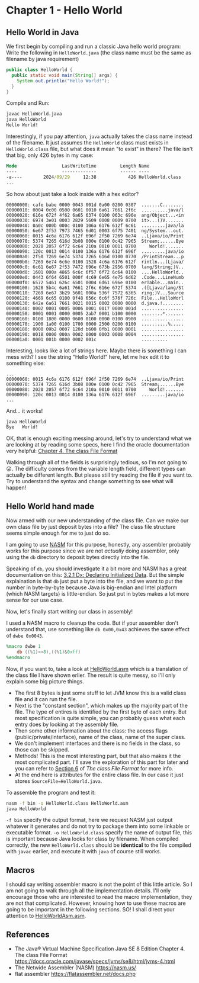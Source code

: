 # Chapter 1 - Hello World

## Hello World in Java

We first begin by compiling and run a classic Java hello world program:
Write the following in `HelloWorld.java` (the class name must be the same as filename by java requirement)

``` java
public class HelloWorld {
  public static void main(String[] args) {
    System.out.println("Hello World!");
  }
}
```

Compile and Run:

``` cmd
javac HelloWorld.java
java HelloWorld
Hello World!
```

Interestingly, if you pay attention, `java` actually takes the class name instead of the filename.
It just assumes the `HelloWorld` class must exists in `HelloWorld.class` file, but what does it mean "to exist" in there?
The file isn't that big, only 426 bytes in my case:

``` cmd
Mode                 LastWriteTime         Length Name
----                 -------------         ------ ----
-a----        2024/09/29     12:38            426 HelloWorld.class
...
```

So how about just take a look inside with a hex editor?

``` hexl
00000000: cafe babe 0000 0043 001d 0a00 0200 0307  .......C........
00000010: 0004 0c00 0500 0601 0010 6a61 7661 2f6c  ..........java/l
00000020: 616e 672f 4f62 6a65 6374 0100 063c 696e  ang/Object...<in
00000030: 6974 3e01 0003 2829 5609 0008 0009 0700  it>...()V.......
00000040: 0a0c 000b 000c 0100 106a 6176 612f 6c61  .........java/la
00000050: 6e67 2f53 7973 7465 6d01 0003 6f75 7401  ng/System...out.
00000060: 0015 4c6a 6176 612f 696f 2f50 7269 6e74  ..Ljava/io/Print
00000070: 5374 7265 616d 3b08 000e 0100 0c42 7965  Stream;......Bye
00000080: 2020 2057 6f72 6c64 210a 0010 0011 0700     World!.......
00000090: 120c 0013 0014 0100 136a 6176 612f 696f  .........java/io
000000a0: 2f50 7269 6e74 5374 7265 616d 0100 0770  /PrintStream...p
000000b0: 7269 6e74 6c6e 0100 1528 4c6a 6176 612f  rintln...(Ljava/
000000c0: 6c61 6e67 2f53 7472 696e 673b 2956 0700  lang/String;)V..
000000d0: 1601 000a 4865 6c6c 6f57 6f72 6c64 0100  ....HelloWorld..
000000e0: 0443 6f64 6501 000f 4c69 6e65 4e75 6d62  .Code...LineNumb
000000f0: 6572 5461 626c 6501 0004 6d61 696e 0100  erTable...main..
00000100: 1628 5b4c 6a61 7661 2f6c 616e 672f 5374  .([Ljava/lang/St
00000110: 7269 6e67 3b29 5601 000a 536f 7572 6365  ring;)V...Source
00000120: 4669 6c65 0100 0f48 656c 6c6f 576f 726c  File...HelloWorl
00000130: 642e 6a61 7661 0021 0015 0002 0000 0000  d.java.!........
00000140: 0002 0001 0005 0006 0001 0017 0000 001d  ................
00000150: 0001 0001 0000 0005 2ab7 0001 b100 0000  ........*.......
00000160: 0100 1800 0000 0600 0100 0000 0100 0900  ................
00000170: 1900 1a00 0100 1700 0000 2500 0200 0100  ..........%.....
00000180: 0000 09b2 0007 120d b600 0fb1 0000 0001  ................
00000190: 0018 0000 000a 0002 0000 0003 0008 0004  ................
000001a0: 0001 001b 0000 0002 001c                 ..........
```

Interesting, looks like a lot of strings here. Maybe there is something I can mess with? I see the string "Hello World!" here, let me hex edit it to something else:

``` hexl
...
00000060: 0015 4c6a 6176 612f 696f 2f50 7269 6e74  ..Ljava/io/Print
00000070: 5374 7265 616d 3b08 000e 0100 0c42 7965  Stream;......Bye
00000080: 2020 2057 6f72 6c64 210a 0010 0011 0700     World!.......
00000090: 120c 0013 0014 0100 136a 6176 612f 696f  .........java/io
...
```

And... it works!

``` cmd
java HelloWorld
Bye   World!
```

OK, that is enough exciting messing around, let's try to understand what we are looking at by reading some specs, here I find the oracle documentation very helpful: [Chapter 4. The class File Format](https://docs.oracle.com/javase/specs/jvms/se8/html/jvms-4.html)

Walking through all of the fields is surprisingly tedious, so I'm not going to 😜. The difficulty comes from the variable length field, different types can actually be different length. But please still try reading the file if you want to. Try to understand the syntax and change something to see what will happen!

## Hello World hand made

Now armed with our new understanding of the class file. Can we make our own class file by just deposit bytes into a file? The class file structure seems simple enough for me to just do so.

I am going to use [NASM](https://nasm.us/) for this purpose, honestly, any assembler probably works for this purpose since we are not *actually* doing assembler, only using the `db` directory to deposit bytes directly into the file.

Speaking of `db`, you should investigate it a bit more and NASM has a great documentation on this: [3.2.1 Dx: Declaring Initialized Data](https://www.nasm.us/doc/nasmdoc3.html#section-3.2.1). But the simple explaination is that `db` just put a byte into the file, and we want to put the number in byte-by-byte because Java is big-endian and Intel platform (which NASM targets) is little-endian. So just put in bytes makes a lot more sense for our use case.

Now, let's finally start writing our class in assembly!

I used a NASM macro to cleanup the code. But if your assembler don't understand that,
use something like `db 0x00,0x43` achieves the same effect of `dwbe 0x0043`.
``` nasm
%macro dwbe 1
	db ((%1)>>8),((%1)&0xff)
%endmacro
```

Now, if you want to, take a look at [HelloWorld.asm](HelloWorld.asm) which is a translation of the class file I have shown erlier.
The result is quite messy, so I'll only explain some big picture things.

 - The first 8 bytes is just some stuff to let JVM know this is a valid class file and it can run the file.
 - Next is the "constant section", which makes up the majority part of the file. The type of entires is identified by the first byte of each entry. But most specification is quite simple, you can probably guess what each entry does by looking at the assembly file.
 - Then some other information about the class: the access flags (public/private/interface), name of the class, name of the super class.
 - We don't implement interfaces and there is no fields in the class, so those can be skipped.
 - Methods! This is the most interesting part, but that also makes it the most complicated part. I'll save the exploration of this part for later and you can refer to [Section 6](https://docs.oracle.com/javase/specs/jvms/se8/html/jvms-4.html#jvms-4.6) of *The class File Format* for more info.
 - At the end here is attributes for the entire class file. In our case it just stores `SourceFile=HelloWorld.java`.

To assemble the program and test it:
``` cmd
nasm -f bin -o HelloWorld.class HelloWorld.asm
java HelloWorld
```
`-f bin` specify the output format, here we request NASM just output whatever it generates and do not try to package them into some linkable or executable format.
`-o HelloWorld.class` specify the name of output file, this is important because Java looks for class by filename.
When compiled correctly, the new `HelloWorld.class` should be **identical** to the file compiled with `javac` earlier, and execute it with `java` of course still works.

## Macros

I should say writing assembler macro is not the point of this little article. So I am not going to walk through all the implementation details. I'll only encourage those who are interested to read the macro implementation, they are not that complicated.
However, knowing how to use these macros are going to be important in the following sections. SO! I shall direct your attention to [HelloWorldAsm.asm](HelloWorldAsm.asm).


## References

- The Java® Virtual Machine Specification Java SE 8 Edition Chapter 4. The class File Format https://docs.oracle.com/javase/specs/jvms/se8/html/jvms-4.html
- The Netwide Assembler (NASM) https://nasm.us/
- flat assembler https://flatassembler.net/docs.php